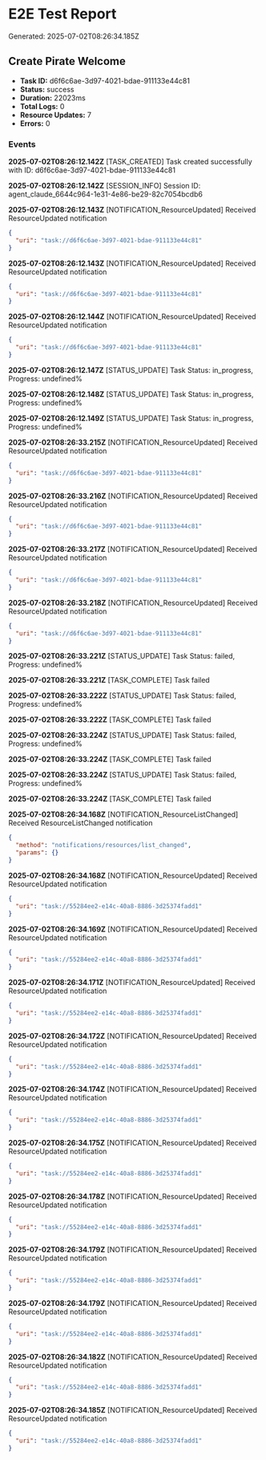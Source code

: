 # E2E Test Report

Generated: 2025-07-02T08:26:34.185Z


## Create Pirate Welcome

- **Task ID:** d6f6c6ae-3d97-4021-bdae-911133e44c81
- **Status:** success
- **Duration:** 22023ms
- **Total Logs:** 0
- **Resource Updates:** 7
- **Errors:** 0

### Events


**2025-07-02T08:26:12.142Z** [TASK_CREATED] Task created successfully with ID: d6f6c6ae-3d97-4021-bdae-911133e44c81



**2025-07-02T08:26:12.142Z** [SESSION_INFO] Session ID: agent_claude_6644c964-1e31-4e86-be29-82c7054bcdb6



**2025-07-02T08:26:12.143Z** [NOTIFICATION_ResourceUpdated] Received ResourceUpdated notification

```json
{
  "uri": "task://d6f6c6ae-3d97-4021-bdae-911133e44c81"
}
```


**2025-07-02T08:26:12.143Z** [NOTIFICATION_ResourceUpdated] Received ResourceUpdated notification

```json
{
  "uri": "task://d6f6c6ae-3d97-4021-bdae-911133e44c81"
}
```


**2025-07-02T08:26:12.144Z** [NOTIFICATION_ResourceUpdated] Received ResourceUpdated notification

```json
{
  "uri": "task://d6f6c6ae-3d97-4021-bdae-911133e44c81"
}
```


**2025-07-02T08:26:12.147Z** [STATUS_UPDATE] Task Status: in_progress, Progress: undefined%



**2025-07-02T08:26:12.148Z** [STATUS_UPDATE] Task Status: in_progress, Progress: undefined%



**2025-07-02T08:26:12.149Z** [STATUS_UPDATE] Task Status: in_progress, Progress: undefined%



**2025-07-02T08:26:33.215Z** [NOTIFICATION_ResourceUpdated] Received ResourceUpdated notification

```json
{
  "uri": "task://d6f6c6ae-3d97-4021-bdae-911133e44c81"
}
```


**2025-07-02T08:26:33.216Z** [NOTIFICATION_ResourceUpdated] Received ResourceUpdated notification

```json
{
  "uri": "task://d6f6c6ae-3d97-4021-bdae-911133e44c81"
}
```


**2025-07-02T08:26:33.217Z** [NOTIFICATION_ResourceUpdated] Received ResourceUpdated notification

```json
{
  "uri": "task://d6f6c6ae-3d97-4021-bdae-911133e44c81"
}
```


**2025-07-02T08:26:33.218Z** [NOTIFICATION_ResourceUpdated] Received ResourceUpdated notification

```json
{
  "uri": "task://d6f6c6ae-3d97-4021-bdae-911133e44c81"
}
```


**2025-07-02T08:26:33.221Z** [STATUS_UPDATE] Task Status: failed, Progress: undefined%



**2025-07-02T08:26:33.221Z** [TASK_COMPLETE] Task failed



**2025-07-02T08:26:33.222Z** [STATUS_UPDATE] Task Status: failed, Progress: undefined%



**2025-07-02T08:26:33.222Z** [TASK_COMPLETE] Task failed



**2025-07-02T08:26:33.224Z** [STATUS_UPDATE] Task Status: failed, Progress: undefined%



**2025-07-02T08:26:33.224Z** [TASK_COMPLETE] Task failed



**2025-07-02T08:26:33.224Z** [STATUS_UPDATE] Task Status: failed, Progress: undefined%



**2025-07-02T08:26:33.224Z** [TASK_COMPLETE] Task failed



**2025-07-02T08:26:34.168Z** [NOTIFICATION_ResourceListChanged] Received ResourceListChanged notification

```json
{
  "method": "notifications/resources/list_changed",
  "params": {}
}
```


**2025-07-02T08:26:34.168Z** [NOTIFICATION_ResourceUpdated] Received ResourceUpdated notification

```json
{
  "uri": "task://55284ee2-e14c-40a8-8886-3d25374fadd1"
}
```


**2025-07-02T08:26:34.169Z** [NOTIFICATION_ResourceUpdated] Received ResourceUpdated notification

```json
{
  "uri": "task://55284ee2-e14c-40a8-8886-3d25374fadd1"
}
```


**2025-07-02T08:26:34.171Z** [NOTIFICATION_ResourceUpdated] Received ResourceUpdated notification

```json
{
  "uri": "task://55284ee2-e14c-40a8-8886-3d25374fadd1"
}
```


**2025-07-02T08:26:34.172Z** [NOTIFICATION_ResourceUpdated] Received ResourceUpdated notification

```json
{
  "uri": "task://55284ee2-e14c-40a8-8886-3d25374fadd1"
}
```


**2025-07-02T08:26:34.174Z** [NOTIFICATION_ResourceUpdated] Received ResourceUpdated notification

```json
{
  "uri": "task://55284ee2-e14c-40a8-8886-3d25374fadd1"
}
```


**2025-07-02T08:26:34.175Z** [NOTIFICATION_ResourceUpdated] Received ResourceUpdated notification

```json
{
  "uri": "task://55284ee2-e14c-40a8-8886-3d25374fadd1"
}
```


**2025-07-02T08:26:34.178Z** [NOTIFICATION_ResourceUpdated] Received ResourceUpdated notification

```json
{
  "uri": "task://55284ee2-e14c-40a8-8886-3d25374fadd1"
}
```


**2025-07-02T08:26:34.179Z** [NOTIFICATION_ResourceUpdated] Received ResourceUpdated notification

```json
{
  "uri": "task://55284ee2-e14c-40a8-8886-3d25374fadd1"
}
```


**2025-07-02T08:26:34.179Z** [NOTIFICATION_ResourceUpdated] Received ResourceUpdated notification

```json
{
  "uri": "task://55284ee2-e14c-40a8-8886-3d25374fadd1"
}
```


**2025-07-02T08:26:34.182Z** [NOTIFICATION_ResourceUpdated] Received ResourceUpdated notification

```json
{
  "uri": "task://55284ee2-e14c-40a8-8886-3d25374fadd1"
}
```


**2025-07-02T08:26:34.185Z** [NOTIFICATION_ResourceUpdated] Received ResourceUpdated notification

```json
{
  "uri": "task://55284ee2-e14c-40a8-8886-3d25374fadd1"
}
```

